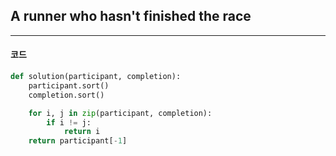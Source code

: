 ## A runner who hasn't finished the race
-----
#### 코드
```python
def solution(participant, completion):
    participant.sort()
    completion.sort()

    for i, j in zip(participant, completion):
        if i != j:
            return i
    return participant[-1]
```